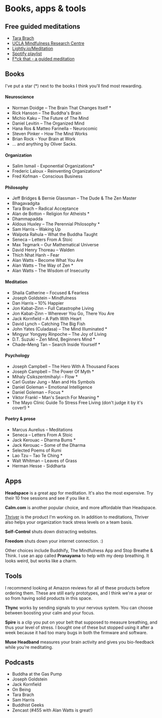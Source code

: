 # Books, apps & tools

## Free guided meditations
- [Tara Brach](https://www.tarabrach.com/guided-meditations/)
- [UCLA Mindfulness Research Centre](http://marc.ucla.edu/body.cfm?id=22)
- [Lightly.io/Meditation](http://lightly.io/meditation)
- [Spotify playlist](https://open.spotify.com/user/spotify/playlist/7BI8kVITNyvDtW4x7lf3qq)
- [F*ck that - a guided meditation](http://www.funnyordie.com/videos/c6d6848516/f-ck-that-a-guided-meditation?_cc=__d___&_ccid=b04c755435eebf23)

## Books
I've put a star (*) next to the books I think you'll find most rewarding.

####	Neuroscience
-	Norman Doidge – The Brain That Changes Itself *
-	Rick Hanson – The Buddha's Brain
-	Michio Kaku – The Future of The Mind
-	Daniel Levitin – The Organized Mind  
-	Hana Ros & Matteo Farinella – Neurocomic  
-	Steven Pinker – How The Mind Works
- Brian Rock - Your Brain at Work
-	... and anything by Oliver Sacks.  

####	Organization
-	Salim Ismail - Exponential Organizations*
-	Frederic Laloux - Reinventing Organizations*
-	Fred Kofman - Conscious Business  

####	Philosophy
-	Jeff Bridges & Bernie Glassman – The Dude & The Zen Master
-	Bhagavadgita
-	Tara Brach – Radical Acceptance
-	Alan de Botton – Religion for Atheists *
-	Dhammapadda
-	Aldous Huxley – The Perennial Philosophy *
-	Sam Harris – Waking Up
-	Walpota Rahula – What the Buddha Taught
-	Seneca – Letters From A Stoic
-	Max Tegmark – Our Mathematical Universe
-	David Henry Thoreau – Walden  
-	Thich Nhat Hanh – Fear  
-	Alan Watts – Become What You Are
-	Alan Watts – The Way of Zen *
-	Alan Watts – The Wisdom of Insecurity

####	Meditation
-	Shaila Catherine – Focused & Fearless
-	Joseph Goldstein – Mindfulness
-	Dan Harris – 10% Happier
-	Jon Kabat–Zinn – Full Catastrophe Living
-	Jon Kabat–Zinn – Wherever You Go, There You Are
-	Jack Kornfield – A Path With Heart
-	David Lynch – Catching The Big Fish
-	John Yates (Culadasa) – The Mind Illuminated *
-	Mingyur Yongyey Rinpoche – The Joy of Living
-	D.T. Suzuki – Zen Mind, Beginners Mind *
-	Chade–Meng Tan – Search Inside Yourself *

####	Psychology
-	Joseph Campbell – The Hero With A Thousand Faces
-	Joseph Campbell – The Power Of Myth *
-	Mihaly Csikszentmihalyi – Flow *
-	Carl Gustav Jung – Man and His Symbols
-	Daniel Goleman – Emotional Intelligence
-	Daniel Goleman – Focus *
-	Viktor Frankl – Man's Search For Meaning *
- The Mayo Clinic Guide To Stress Free Living (don't judge it by it's cover!) *

#### Poetry & prose
-	Marcus Aurelius – Meditations
-	Seneca – Letters From A Stoic
-	Jack Kerouac – Dharma Bums *
-	Jack Kerouac – Some of the Dharma
-	Selected Poems of Rumi
-	Lao Tzu – Tao Te Ching *
-	Walt Whitman – Leaves of Grass
- Herman Hesse - Siddharta

## Apps
**Headspace** is a great app for meditation. It's also the most expensive. Try their 10 free sessions and see if you like it.

**Calm.com** is another popular choice, and more affordable than Headspace.

[Thriver](http://www.thriver.io) is the product I'm working on. In addition to meditations, Thriver also helps your organization track stress levels on a team basis.


**Self-Control** shuts down distracting websites.

**Freedom** shuts down your internet connection. :)

Other choices include Buddhify, The Mindfulness App and Stop Breathe & Think. I use an app called **Pranayama** to help with my deep breathing. It looks weird, but works like a charm.

## Tools
I recommend looking at Amazon reviews for all of these products before ordering them. These are still early prototypes, and I think we're a year or so from having solid products in this space.

**Thync** works by sending signals to your nervous system. You can choose between boosting your calm and your focus.

**Spire** is a clip you put on your belt that supposed to measure breathing, and thus your level of stress. I bought one of these but stopped using it after a week because it had too many bugs in both the firmware and software.

**Muse Headband** measures your brain activity and gives you bio-feedback while you're meditating.

## Podcasts
- Buddha at the Gas Pump
- Joseph Goldstein
- Jack Kornfield
- On Being
- Tara Brach
- Sam Harris
- Buddhist Geeks
- Zencast (#455 with Alan Watts is great!)
